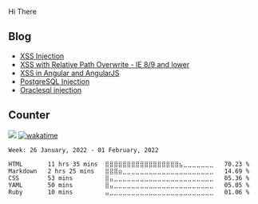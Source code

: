 Hi There 

## Blog
<!-- BLOG-POST-LIST:START -->
- [XSS Injection](https://payloadsallthethings.web.app/XSS-Injection/)
- [XSS with Relative Path Overwrite - IE 8/9 and lower](https://payloadsallthethings.web.app/XSS-with-Relative-Path-Overwrite/)
- [XSS in Angular and AngularJS](https://payloadsallthethings.web.app/XSS-in-Angular/)
- [PostgreSQL Injection](https://payloadsallthethings.web.app/PostgreSQL-Injection/)
- [Oraclesql injection](https://payloadsallthethings.web.app/OracleSQL-Injection/)
<!-- BLOG-POST-LIST:END -->

## Counter
![](https://komarev.com/ghpvc/?username=zxce3)
[![wakatime](https://wakatime.com/badge/user/49998b1b-96c0-492e-9a08-f90fdef57239.svg)](https://wakatime.com/@49998b1b-96c0-492e-9a08-f90fdef57239)

<!--START_SECTION:waka-->
```text
Week: 26 January, 2022 - 01 February, 2022

HTML       11 hrs 35 mins  ⣿⣿⣿⣿⣿⣿⣿⣿⣿⣿⣿⣿⣿⣿⣿⣿⣿⣦⣀⣀⣀⣀⣀⣀⣀   70.23 % 
Markdown   2 hrs 25 mins   ⣿⣿⣿⣶⣀⣀⣀⣀⣀⣀⣀⣀⣀⣀⣀⣀⣀⣀⣀⣀⣀⣀⣀⣀⣀   14.69 % 
CSS        53 mins         ⣿⣤⣀⣀⣀⣀⣀⣀⣀⣀⣀⣀⣀⣀⣀⣀⣀⣀⣀⣀⣀⣀⣀⣀⣀   05.36 % 
YAML       50 mins         ⣿⣤⣀⣀⣀⣀⣀⣀⣀⣀⣀⣀⣀⣀⣀⣀⣀⣀⣀⣀⣀⣀⣀⣀⣀   05.05 % 
Ruby       10 mins         ⣤⣀⣀⣀⣀⣀⣀⣀⣀⣀⣀⣀⣀⣀⣀⣀⣀⣀⣀⣀⣀⣀⣀⣀⣀   01.06 % 
```
<!--END_SECTION:waka-->

<!--
## Metrics
![Metrics](https://metrics.lecoq.io/zxce3)
-->
